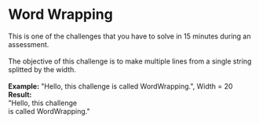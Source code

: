 # Word Wrapping
This is one of the challenges that you have to solve in 15 minutes during an assessment.<br><br>
The objective of this challenge is to make multiple lines from a single string splitted by the width.<br><br>
<strong>Example:</strong> "Hello, this challenge is called WordWrapping.", Width = 20<br>
<strong>Result:</strong><br>
"Hello, this challenge<br>
is called WordWrapping."<br>
